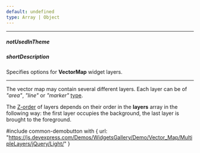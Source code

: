 ```yaml
---
default: undefined
type: Array | Object
---
```

---
##### notUsedInTheme

##### shortDescription
Specifies options for **VectorMap** widget layers.

---
The vector map may contain several different layers. Each layer can be of *"area"*, *"line"* or *"marker"* [type](/api-reference/20%20Data%20Visualization%20Widgets/dxVectorMap/1%20Configuration/layers/type.md '/Documentation/ApiReference/Data_Visualization_Widgets/dxVectorMap/Configuration/layers/#type').

The [Z-order](https://en.wikipedia.org/wiki/Z-order) of layers depends on their order in the **layers** array in the following way: the first layer occupies the background, the last layer is brought to the foreground.

#include common-demobutton with {
    url: "https://js.devexpress.com/Demos/WidgetsGallery/Demo/Vector_Map/MultipleLayers/jQuery/Light/"
}